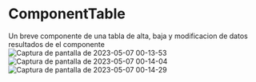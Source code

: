 # ComponentTable
Un breve componente de una tabla de alta, baja y modificacion de datos 
resultados de el componente
![Captura de pantalla de 2023-05-07 00-13-53](https://user-images.githubusercontent.com/56007569/236656045-c617c9e7-88b2-4182-80a0-95cd4bf43dda.png)
![Captura de pantalla de 2023-05-07 00-14-04](https://user-images.githubusercontent.com/56007569/236656049-9853d1b5-b6c0-45cd-9cff-94edeb3c2da9.png)
![Captura de pantalla de 2023-05-07 00-14-29](https://user-images.githubusercontent.com/56007569/236656050-7d0026b4-fa24-42f5-a9bb-5b204074778c.png)
